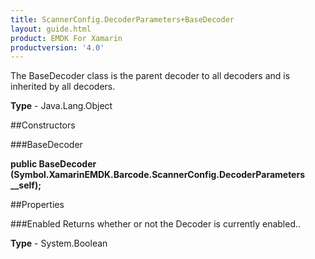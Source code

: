 ```yaml
---
title: ScannerConfig.DecoderParameters+BaseDecoder
layout: guide.html
product: EMDK For Xamarin 
productversion: '4.0' 
---
```

The BaseDecoder class is the parent decoder to all decoders and is inherited by all decoders.

**Type** - Java.Lang.Object

##Constructors

###BaseDecoder

**public BaseDecoder (Symbol.XamarinEMDK.Barcode.ScannerConfig.DecoderParameters __self);**


        

##Properties

###Enabled
Returns whether or not the Decoder is currently enabled..

**Type** - System.Boolean
